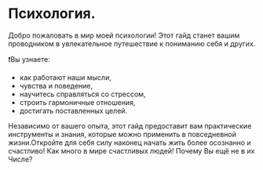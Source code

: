 # Психология.

Добро пожаловать в мир моей психологии! Этот гайд станет вашим проводником в увлекательное путешествие к пониманию себя и других.

❗️Вы узнаете:

* как работают наши мысли,
* чувства и поведение,
* научитесь справляться со стрессом,
* строить гармоничные отношения,
* достигать поставленных целей.

Независимо от вашего опыта, этот гайд предоставит вам практические инструменты и знания, которые можно применить в повседневной жизни.Откройте для себя силу наконец начать жить более осознанно и счастливо! Как много в мире счастливых людей! Почему Вы ещё не в их Числе?
